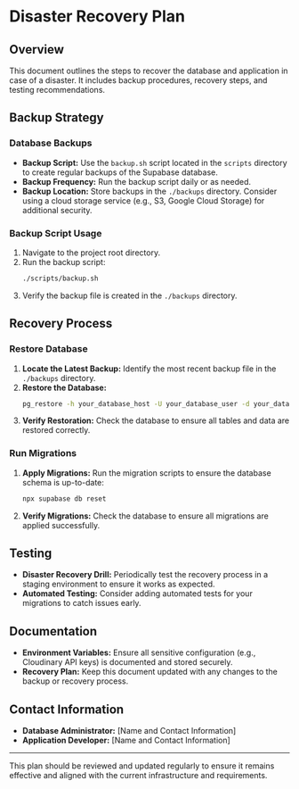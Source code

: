 # Disaster Recovery Plan

## Overview

This document outlines the steps to recover the database and application in case of a disaster. It includes backup procedures, recovery steps, and testing recommendations.

## Backup Strategy

### Database Backups

- **Backup Script:** Use the `backup.sh` script located in the `scripts` directory to create regular backups of the Supabase database.
- **Backup Frequency:** Run the backup script daily or as needed.
- **Backup Location:** Store backups in the `./backups` directory. Consider using a cloud storage service (e.g., S3, Google Cloud Storage) for additional security.

### Backup Script Usage

1. Navigate to the project root directory.
2. Run the backup script:
   ```bash
   ./scripts/backup.sh
   ```
3. Verify the backup file is created in the `./backups` directory.

## Recovery Process

### Restore Database

1. **Locate the Latest Backup:** Identify the most recent backup file in the `./backups` directory.
2. **Restore the Database:**
   ```bash
   pg_restore -h your_database_host -U your_database_user -d your_database_name -f ./backups/backup_YYYYMMDD_HHMMSS.sql
   ```
3. **Verify Restoration:** Check the database to ensure all tables and data are restored correctly.

### Run Migrations

1. **Apply Migrations:** Run the migration scripts to ensure the database schema is up-to-date:
   ```bash
   npx supabase db reset
   ```
2. **Verify Migrations:** Check the database to ensure all migrations are applied successfully.

## Testing

- **Disaster Recovery Drill:** Periodically test the recovery process in a staging environment to ensure it works as expected.
- **Automated Testing:** Consider adding automated tests for your migrations to catch issues early.

## Documentation

- **Environment Variables:** Ensure all sensitive configuration (e.g., Cloudinary API keys) is documented and stored securely.
- **Recovery Plan:** Keep this document updated with any changes to the backup or recovery process.

## Contact Information

- **Database Administrator:** [Name and Contact Information]
- **Application Developer:** [Name and Contact Information]

---

This plan should be reviewed and updated regularly to ensure it remains effective and aligned with the current infrastructure and requirements. 